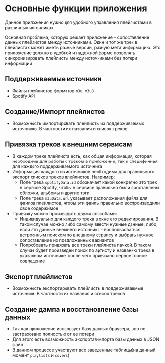 # Основные функции приложения

Данное приложения нужно для удобного управления плейлистами в различных источниках.

Основная проблема, которую решает приложение - сопоставление данных плейлистов между источниками. Один и тот же трек в плейлистах может иметь разные версии, разную мета информацию. Это приложение должно в удобной и надежной форме позволять синхронизировать плейлисты между источниками без потери информации

## Поддерживаемые источники

- Файлы плейлистов форматов `m3u`, `m3u8` 
- Spotify API

## Создание/Импорт плейлистов

- Возможность импортировать плейлисты из поддерживаемых источников. В частности их названия и список треков

## Привязка треков к внешним сервисам

- В каждом треке плейлиста есть, как общая информация, которая необходима для работы с треком в приложении, так и специфичная для каждого поддерживаемого источника
- Информация каждого из источников необходима для правильного экспорт списков треков плейлистов. Например:
  - Поле трека `spotifyData.id` обозначает какой конкретно это трек в сервисе Spotify, чтобы в сервисе правильно были проставлены обложки, альбомы и другие тэги
  - Поле трека `m3uData.url` указывает расположения файла для файлов плейлистов, чтобы эти файлы правильно воспроизводили свое содержимое
- Привязку можно производить двумя способами:
  - Индивидуально для каждого трека в окне его редактирования. В таком случае можно либо самому ввести нужные данные, либо, если это данные внешнего источника - воспользоваться встроенным поиском по внешнему сервису и выбрать нужное сопоставление из предложенных вариантов
  - Попробовать привязать все треки плейлиста пачкой. В таком случае будет произведен поиск по артисту и названию трека в указанном источнике, после чего привязано первое точное совпадение

## Экспорт плейлистов

- Возможность экспортировать плейлисты в поддерживаемые источники. В частности их названия и список треков

## Создание дампа и восстановление базы данных

- Так как приложение использует базу данных браузера, оно не застраховано полностью от ее потери
- Для этого есть возможность экспорта/импорта базы данных в JSON файл
- В данном процессе участвуют все заведенные таблицы(на данный момент `playlists` и `covers`)
